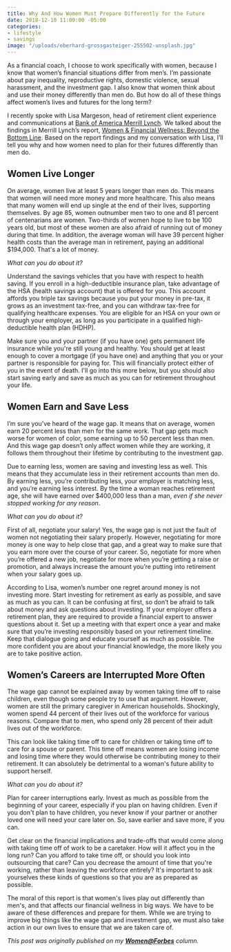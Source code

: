 ```yaml
---
title: Why And How Women Must Prepare Differently for the Future
date: 2018-12-10 11:00:00 -05:00
categories:
- lifestyle
- savings
image: "/uploads/eberhard-grossgasteiger-255502-unsplash.jpg"
---
```


As a financial coach, I choose to work specifically with women, because I know that women’s financial situations differ from men’s. I’m passionate about pay inequality, reproductive rights, domestic violence, sexual harassment, and the investment gap. I also know that women think about and use their money differently than men do. But how do all of these things affect women’s lives and futures for the long term?

I recently spoke with Lisa Margeson, head of retirement client experience and communications at [Bank of America Merrill Lynch](https://www.bofaml.com/). We talked about the findings in Merrill Lynch’s report, [Women & Financial Wellness: Beyond the Bottom Line](https://mlaem.fs.ml.com/content/dam/ML/Registration/ml-womens-study.pdf). Based on the report findings and my conversation with Lisa, I’ll tell you why and how women need to plan for their futures differently than men do.

## Women Live Longer

On average, women live at least 5 years longer than men do. This means that women will need more money and more healthcare. This also means that many women will end up single at the end of their lives, supporting themselves. By age 85, women outnumber men two to one and 81 percent of centenarians are women. Two-thirds of women hope to live to be 100 years old, but most of these women are also afraid of running out of money during that time. In addition, the average woman will have 39 percent higher health costs than the average man in retirement, paying an additional $194,000. That's a lot of money.

*What can you do about it?*

Understand the savings vehicles that you have with respect to health saving. If you enroll in a high-deductible insurance plan, take advantage of the HSA (health savings account) that is offered for you. This account affords you triple tax savings because you put your money in pre-tax, it grows as an investment tax-free, and you can withdraw tax-free for qualifying healthcare expenses. You are eligible for an HSA on your own or through your employer, as long as you participate in a qualified high-deductible health plan (HDHP).

Make sure you and your partner (if you have one) gets permanent life insurance while you're still young and healthy. You should get at least enough to cover a mortgage (if you have one) and anything that you or your partner is responsible for paying for. This will financially protect either of you in the event of death. I'll go into this more below, but you should also start saving early and save as much as you can for retirement throughout your life.

## Women Earn and Save Less

I’m sure you’ve heard of the wage gap. It means that on average, women earn 20 percent less than men for the same work. That gap gets much worse for women of color, some earning up to 50 percent less than men. And this wage gap doesn’t only affect women while they are working, it follows them throughout their lifetime by contributing to the investment gap.

Due to earning less, women are saving and investing less as well. This means that they accumulate less in their retirement accounts than men do. By earning less, you’re contributing less, your employer is matching less, and you’re earning less interest. By the time a woman reaches retirement age, she will have earned over $400,000 less than a man, *even if she never stopped working for any reason*.

*What can you do about it?*

First of all, negotiate your salary! Yes, the wage gap is not just the fault of women not negotiating their salary properly. However, negotiating for more money *is* one way to help close that gap, and a great way to make sure that you earn more over the course of your career. So, negotiate for more when you’re offered a new job, negotiate for more when you’re getting a raise or promotion, and always increase the amount you’re putting into retirement when your salary goes up.

According to Lisa, women’s number one regret around money is not investing more. Start investing for retirement as early as possible, and save as much as you can. It can be confusing at first, so don’t be afraid to talk about money and ask questions about investing. If your employer offers a retirement plan, they are required to provide a financial expert to answer questions about it. Set up a meeting with that expert once a year and make sure that you’re investing responsibly based on your retirement timeline. Keep that dialogue going and educate yourself as much as possible. The more confident you are about your financial knowledge, the more likely you are to take positive action.

## Women’s Careers are Interrupted More Often

The wage gap cannot be explained away by women taking time off to raise children, even though some people try to use that argument. However, women are still the primary caregiver in American households. Shockingly, women spend 44 percent of their lives out of the workforce for various reasons. Compare that to men, who spend only 28 percent of their adult lives out of the workforce.

This can look like taking time off to care for children or taking time off to care for a spouse or parent. This time off means women are losing income and losing time where they would otherwise be contributing money to their retirement. It can absolutely be detrimental to a woman's future ability to support herself.

*What can you do about it?*

Plan for career interruptions early. Invest as much as possible from the beginning of your career, especially if you plan on having children. Even if you don't plan to have children, you never know if your partner or another loved one will need your care later on. So, save earlier and save more, if you can.

Get clear on the financial implications and trade-offs that would come along with taking time off of work to be a caretaker. How will it affect you in the long run? Can you afford to take time off, or should you look into outsourcing that care? Can you decrease the amount of time that you're working, rather than leaving the workforce entirely? It's important to ask yourselves these kinds of questions so that you are as prepared as possible.

The moral of this report is that women's lives play out differently than men's, and that affects our financial wellness in big ways. We have to be aware of these differences and prepare for them. While we are trying to improve big things like the wage gap and investment gap, we must also take action in our own lives to ensure that we are taken care of.

*This post was originally published on my **[Women@Forbes](https://www.forbes.com/sites/maggiegermano/2018/11/06/why-and-how-women-must-prepare-differently-for-the-future/)** column.*